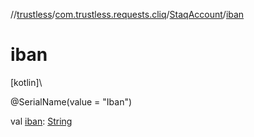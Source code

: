//[trustless](../../../index.md)/[com.trustless.requests.cliq](../index.md)/[StaqAccount](index.md)/[iban](iban.md)

# iban

[kotlin]\

@SerialName(value = &quot;Iban&quot;)

val [iban](iban.md): [String](https://kotlinlang.org/api/latest/jvm/stdlib/kotlin/-string/index.html)
